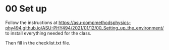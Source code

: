 # 00 Set up

Follow the instructions at
https://asu-compmethodsphysics-phy494.github.io/ASU-PHY494/2021/01/12/00_Setting_up_the_environment/
to install everything needed for the class.

Then fill in the checklist.txt file.
